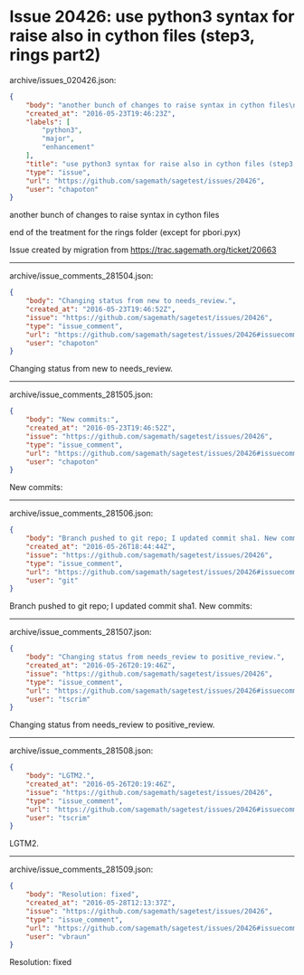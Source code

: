 # Issue 20426: use python3 syntax for raise also in cython files (step3, rings part2)

archive/issues_020426.json:
```json
{
    "body": "another bunch of changes to raise syntax in cython files\n\nend of the treatment for the rings folder (except for pbori.pyx)\n\nIssue created by migration from https://trac.sagemath.org/ticket/20663\n\n",
    "created_at": "2016-05-23T19:46:23Z",
    "labels": [
        "python3",
        "major",
        "enhancement"
    ],
    "title": "use python3 syntax for raise also in cython files (step3, rings part2)",
    "type": "issue",
    "url": "https://github.com/sagemath/sagetest/issues/20426",
    "user": "chapoton"
}
```
another bunch of changes to raise syntax in cython files

end of the treatment for the rings folder (except for pbori.pyx)

Issue created by migration from https://trac.sagemath.org/ticket/20663





---

archive/issue_comments_281504.json:
```json
{
    "body": "Changing status from new to needs_review.",
    "created_at": "2016-05-23T19:46:52Z",
    "issue": "https://github.com/sagemath/sagetest/issues/20426",
    "type": "issue_comment",
    "url": "https://github.com/sagemath/sagetest/issues/20426#issuecomment-281504",
    "user": "chapoton"
}
```

Changing status from new to needs_review.



---

archive/issue_comments_281505.json:
```json
{
    "body": "New commits:",
    "created_at": "2016-05-23T19:46:52Z",
    "issue": "https://github.com/sagemath/sagetest/issues/20426",
    "type": "issue_comment",
    "url": "https://github.com/sagemath/sagetest/issues/20426#issuecomment-281505",
    "user": "chapoton"
}
```

New commits:



---

archive/issue_comments_281506.json:
```json
{
    "body": "Branch pushed to git repo; I updated commit sha1. New commits:",
    "created_at": "2016-05-26T18:44:44Z",
    "issue": "https://github.com/sagemath/sagetest/issues/20426",
    "type": "issue_comment",
    "url": "https://github.com/sagemath/sagetest/issues/20426#issuecomment-281506",
    "user": "git"
}
```

Branch pushed to git repo; I updated commit sha1. New commits:



---

archive/issue_comments_281507.json:
```json
{
    "body": "Changing status from needs_review to positive_review.",
    "created_at": "2016-05-26T20:19:46Z",
    "issue": "https://github.com/sagemath/sagetest/issues/20426",
    "type": "issue_comment",
    "url": "https://github.com/sagemath/sagetest/issues/20426#issuecomment-281507",
    "user": "tscrim"
}
```

Changing status from needs_review to positive_review.



---

archive/issue_comments_281508.json:
```json
{
    "body": "LGTM2.",
    "created_at": "2016-05-26T20:19:46Z",
    "issue": "https://github.com/sagemath/sagetest/issues/20426",
    "type": "issue_comment",
    "url": "https://github.com/sagemath/sagetest/issues/20426#issuecomment-281508",
    "user": "tscrim"
}
```

LGTM2.



---

archive/issue_comments_281509.json:
```json
{
    "body": "Resolution: fixed",
    "created_at": "2016-05-28T12:13:37Z",
    "issue": "https://github.com/sagemath/sagetest/issues/20426",
    "type": "issue_comment",
    "url": "https://github.com/sagemath/sagetest/issues/20426#issuecomment-281509",
    "user": "vbraun"
}
```

Resolution: fixed
